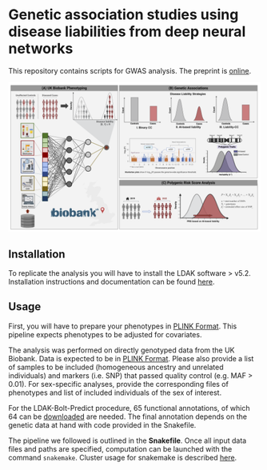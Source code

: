 # Genetic association studies using disease liabilities from deep neural networks

This repository contains scripts for GWAS analysis. The preprint is [online](https://www.medrxiv.org/content/10.1101/2023.01.18.23284383v1). 

<img src="blob/Overview.png" width="800" >

## Installation

To replicate the analysis you will have to install the LDAK software > v5.2. Installation instructions and documentation can be found [here](https://dougspeed.com/).

## Usage

First, you will have to prepare your phenotypes in [PLINK Format](https://www.cog-genomics.org/plink/2.0/input#pheno). This pipeline expects phenotypes to be adjusted for covariates. 

The analysis was performed on directly genotyped data from the UK Biobank. Data is expected to be in [PLINK Format](https://www.cog-genomics.org/plink/1.9/formats#bed). Please also provide a list of samples to be included (homogeneous ancestry and unrelated individuals) and markers (i.e. SNP) that passed quality control (e.g. MAF > 0.01). For sex-specific analyses, provide the corresponding files of phenotypes and list of included individuals of the sex of interest.

For the LDAK-Bolt-Predict procedure, 65 functional annotations, of which 64 can be [downloaded](http://dougspeed.com/bldldak/) are needed. The final annotation depends on the genetic data at hand with code provided in the Snakefile.

The pipeline we followed is outlined in the **Snakefile**. Once all input data files and paths are specified, computation can be launched with the command ```snakemake```. Cluster usage for snakemake is described [here](https://snakemake.readthedocs.io/en/stable/executing/cluster.html).

